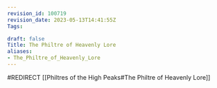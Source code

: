 ```yaml
---
revision_id: 100719
revision_date: 2023-05-13T14:41:55Z
Tags:

draft: false
Title: The Philtre of Heavenly Lore
aliases:
- The_Philtre_of_Heavenly_Lore
---
```

#REDIRECT [[Philtres of the High Peaks#The Philtre of Heavenly Lore]]